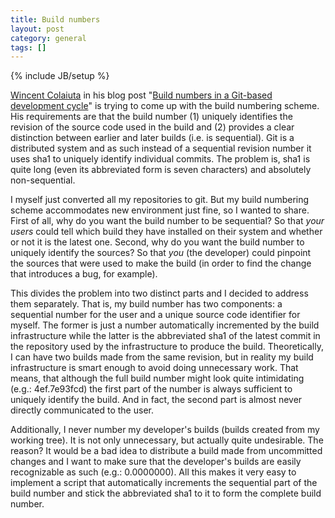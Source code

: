 ```yaml
---
title: Build numbers
layout: post
category: general
tags: []
---
```

{% include JB/setup %}

[Wincent Colaiuta](http://wincent.com/a/about/wincent/) in his blog post "[Build numbers in a Git-based development cycle](http://wincent.com/a/about/wincent/weblog/archives/2007/07/build_numbers_i.php)" is trying to come up with the build numbering scheme. His requirements are that the build number (1) uniquely identifies the revision of the source code used in the build and (2) provides a clear distinction between earlier and later builds (i.e. is sequential). Git is a distributed system and as such instead of a sequential revision number it uses sha1 to uniquely identify individual commits. The problem is, sha1 is quite long (even its abbreviated form is seven characters) and absolutely non-sequential.

I myself just converted all my repositories to git. But my build numbering scheme accommodates new environment just fine, so I wanted to share. First of all, why do you want the build number to be sequential? So that *your users* could tell which build they have installed on their system and whether or not it is the latest one. Second, why do you want the build number to uniquely identify the sources? So that *you* (the developer) could pinpoint the sources that were used to make the build (in order to find the change that introduces a bug, for example).

This divides the problem into two distinct parts and I decided to address them separately. That is, my build number has two components: a sequential number for the user and a unique source code identifier for myself. The former is just a number automatically incremented by the build infrastructure while the latter is the abbreviated sha1 of the latest commit in the repository used by the infrastructure to produce the build. Theoretically, I can have two builds made from the same revision, but in reality my build infrastructure is smart enough to avoid doing unnecessary work. That means, that although the full build number might look quite intimidating (e.g.: 4ef.7e93fcd) the first part of the number is always sufficient to uniquely identify the build. And in fact, the second part is almost never directly communicated to the user.

Additionally, I never number my developer's builds (builds created from my working tree). It is not only unnecessary, but actually quite undesirable. The reason? It would be a bad idea to distribute a build made from uncommitted changes and I want to make sure that the developer's builds are easily recognizable as such (e.g.: 0.0000000). All this makes it very easy to implement a script that automatically increments the sequential part of the build number and stick the abbreviated sha1 to it to form the complete build number.
